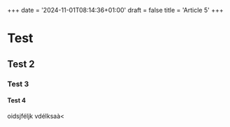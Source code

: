 +++
date = '2024-11-01T08:14:36+01:00'
draft = false
title = 'Article 5'
+++
# Test
## Test 2 
### Test 3
#### Test 4
oidsjféljk vdélksaà<
